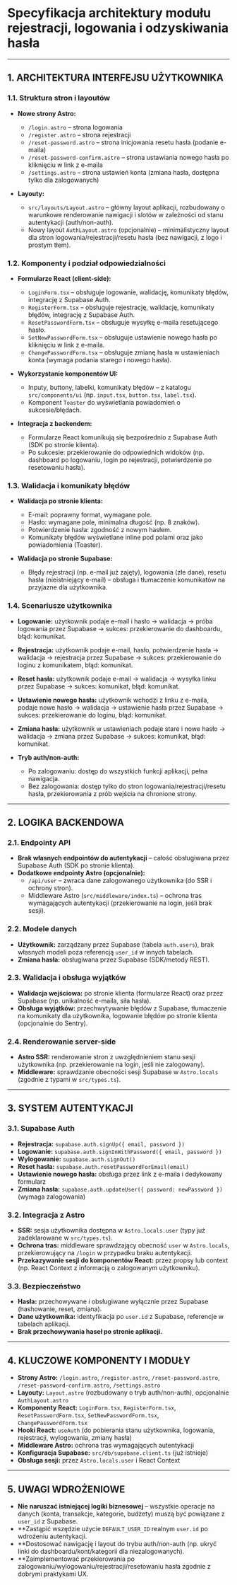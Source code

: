 # Specyfikacja architektury modułu rejestracji, logowania i odzyskiwania hasła

---

## 1. ARCHITEKTURA INTERFEJSU UŻYTKOWNIKA

### 1.1. Struktura stron i layoutów

- **Nowe strony Astro:**

  - `/login.astro` – strona logowania
  - `/register.astro` – strona rejestracji
  - `/reset-password.astro` – strona inicjowania resetu hasła (podanie e-maila)
  - `/reset-password-confirm.astro` – strona ustawiania nowego hasła po kliknięciu w link z e-maila
  - `/settings.astro` – strona ustawień konta (zmiana hasła, dostępna tylko dla zalogowanych)

- **Layouty:**
  - `src/layouts/Layout.astro` – główny layout aplikacji, rozbudowany o warunkowe renderowanie nawigacji i slotów w zależności od stanu autentykacji (auth/non-auth).
  - Nowy layout `AuthLayout.astro` (opcjonalnie) – minimalistyczny layout dla stron logowania/rejestracji/resetu hasła (bez nawigacji, z logo i prostym tłem).

### 1.2. Komponenty i podział odpowiedzialności

- **Formularze React (client-side):**

  - `LoginForm.tsx` – obsługuje logowanie, walidację, komunikaty błędów, integrację z Supabase Auth.
  - `RegisterForm.tsx` – obsługuje rejestrację, walidację, komunikaty błędów, integrację z Supabase Auth.
  - `ResetPasswordForm.tsx` – obsługuje wysyłkę e-maila resetującego hasło.
  - `SetNewPasswordForm.tsx` – obsługuje ustawienie nowego hasła po kliknięciu w link z e-maila.
  - `ChangePasswordForm.tsx` – obsługuje zmianę hasła w ustawieniach konta (wymaga podania starego i nowego hasła).

- **Wykorzystanie komponentów UI:**

  - Inputy, buttony, labelki, komunikaty błędów – z katalogu `src/components/ui` (np. `input.tsx`, `button.tsx`, `label.tsx`).
  - Komponent `Toaster` do wyświetlania powiadomień o sukcesie/błędach.

- **Integracja z backendem:**
  - Formularze React komunikują się bezpośrednio z Supabase Auth (SDK po stronie klienta).
  - Po sukcesie: przekierowanie do odpowiednich widoków (np. dashboard po logowaniu, login po rejestracji, potwierdzenie po resetowaniu hasła).

### 1.3. Walidacja i komunikaty błędów

- **Walidacja po stronie klienta:**

  - E-mail: poprawny format, wymagane pole.
  - Hasło: wymagane pole, minimalna długość (np. 8 znaków).
  - Potwierdzenie hasła: zgodność z nowym hasłem.
  - Komunikaty błędów wyświetlane inline pod polami oraz jako powiadomienia (Toaster).

- **Walidacja po stronie Supabase:**
  - Błędy rejestracji (np. e-mail już zajęty), logowania (złe dane), resetu hasła (nieistniejący e-mail) – obsługa i tłumaczenie komunikatów na przyjazne dla użytkownika.

### 1.4. Scenariusze użytkownika

- **Logowanie:** użytkownik podaje e-mail i hasło → walidacja → próba logowania przez Supabase → sukces: przekierowanie do dashboardu, błąd: komunikat.
- **Rejestracja:** użytkownik podaje e-mail, hasło, potwierdzenie hasła → walidacja → rejestracja przez Supabase → sukces: przekierowanie do loginu z komunikatem, błąd: komunikat.
- **Reset hasła:** użytkownik podaje e-mail → walidacja → wysyłka linku przez Supabase → sukces: komunikat, błąd: komunikat.
- **Ustawienie nowego hasła:** użytkownik wchodzi z linku z e-maila, podaje nowe hasło → walidacja → ustawienie hasła przez Supabase → sukces: przekierowanie do loginu, błąd: komunikat.
- **Zmiana hasła:** użytkownik w ustawieniach podaje stare i nowe hasło → walidacja → zmiana przez Supabase → sukces: komunikat, błąd: komunikat.

- **Tryb auth/non-auth:**
  - Po zalogowaniu: dostęp do wszystkich funkcji aplikacji, pełna nawigacja.
  - Bez zalogowania: dostęp tylko do stron logowania/rejestracji/resetu hasła, przekierowania z prób wejścia na chronione strony.

---

## 2. LOGIKA BACKENDOWA

### 2.1. Endpointy API

- **Brak własnych endpointów do autentykacji** – całość obsługiwana przez Supabase Auth (SDK po stronie klienta).
- **Dodatkowe endpointy Astro (opcjonalnie):**
  - `/api/user` – zwraca dane zalogowanego użytkownika (do SSR i ochrony stron).
  - Middleware Astro (`src/middleware/index.ts`) – ochrona tras wymagających autentykacji (przekierowanie na login, jeśli brak sesji).

### 2.2. Modele danych

- **Użytkownik:** zarządzany przez Supabase (tabela `auth.users`), brak własnych modeli poza referencją `user_id` w innych tabelach.
- **Zmiana hasła:** obsługiwana przez Supabase (SDK/metody REST).

### 2.3. Walidacja i obsługa wyjątków

- **Walidacja wejściowa:** po stronie klienta (formularze React) oraz przez Supabase (np. unikalność e-maila, siła hasła).
- **Obsługa wyjątków:** przechwytywanie błędów z Supabase, tłumaczenie na komunikaty dla użytkownika, logowanie błędów po stronie klienta (opcjonalnie do Sentry).

### 2.4. Renderowanie server-side

- **Astro SSR:** renderowanie stron z uwzględnieniem stanu sesji użytkownika (np. przekierowanie na login, jeśli nie zalogowany).
- **Middleware:** sprawdzanie obecności sesji Supabase w `Astro.locals` (zgodnie z typami w `src/types.ts`).

---

## 3. SYSTEM AUTENTYKACJI

### 3.1. Supabase Auth

- **Rejestracja:** `supabase.auth.signUp({ email, password })`
- **Logowanie:** `supabase.auth.signInWithPassword({ email, password })`
- **Wylogowanie:** `supabase.auth.signOut()`
- **Reset hasła:** `supabase.auth.resetPasswordForEmail(email)`
- **Ustawienie nowego hasła:** obsługa przez link z e-maila i dedykowany formularz
- **Zmiana hasła:** `supabase.auth.updateUser({ password: newPassword })` (wymaga zalogowania)

### 3.2. Integracja z Astro

- **SSR:** sesja użytkownika dostępna w `Astro.locals.user` (typy już zadeklarowane w `src/types.ts`).
- **Ochrona tras:** middleware sprawdzający obecność `user` w `Astro.locals`, przekierowujący na `/login` w przypadku braku autentykacji.
- **Przekazywanie sesji do komponentów React:** przez propsy lub context (np. React Context z informacją o zalogowanym użytkowniku).

### 3.3. Bezpieczeństwo

- **Hasła:** przechowywane i obsługiwane wyłącznie przez Supabase (hashowanie, reset, zmiana).
- **Dane użytkownika:** identyfikacja po `user.id` z Supabase, referencje w tabelach aplikacji.
- **Brak przechowywania haseł po stronie aplikacji.**

---

## 4. KLUCZOWE KOMPONENTY I MODUŁY

- **Strony Astro:** `/login.astro`, `/register.astro`, `/reset-password.astro`, `/reset-password-confirm.astro`, `/settings.astro`
- **Layouty:** `Layout.astro` (rozbudowany o tryb auth/non-auth), opcjonalnie `AuthLayout.astro`
- **Komponenty React:** `LoginForm.tsx`, `RegisterForm.tsx`, `ResetPasswordForm.tsx`, `SetNewPasswordForm.tsx`, `ChangePasswordForm.tsx`
- **Hooki React:** `useAuth` (do pobierania stanu użytkownika, logowania, rejestracji, wylogowania, zmiany hasła)
- **Middleware Astro:** ochrona tras wymagających autentykacji
- **Konfiguracja Supabase:** `src/db/supabase.client.ts` (już istnieje)
- **Obsługa sesji:** przez `Astro.locals.user` i React Context

---

## 5. UWAGI WDROŻENIOWE

- **Nie naruszać istniejącej logiki biznesowej** – wszystkie operacje na danych (konta, transakcje, kategorie, budżety) muszą być powiązane z `user_id` z Supabase.
- \*\*Zastąpić wszędzie użycie `DEFAULT_USER_ID` realnym `user.id` po wdrożeniu autentykacji.
- \*\*Dostosować nawigację i layout do trybu auth/non-auth (np. ukryć linki do dashboardu/kont/kategorii dla niezalogowanych).
- \*\*Zaimplementować przekierowania po zalogowaniu/wylogowaniu/rejestracji/resetowaniu hasła zgodnie z dobrymi praktykami UX.
